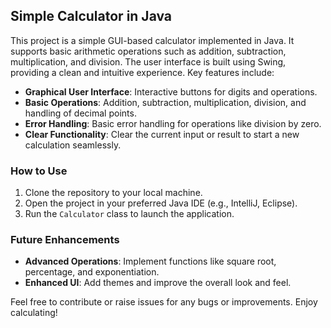 ## Simple Calculator in Java

This project is a simple GUI-based calculator implemented in Java. 
It supports basic arithmetic operations such as addition, subtraction, multiplication, and division. 
The user interface is built using Swing, providing a clean and intuitive experience. Key features include:

- **Graphical User Interface**: Interactive buttons for digits and operations.
- **Basic Operations**: Addition, subtraction, multiplication, division, and handling of decimal points.
- **Error Handling**: Basic error handling for operations like division by zero.
- **Clear Functionality**: Clear the current input or result to start a new calculation seamlessly.

### How to Use
1. Clone the repository to your local machine.
2. Open the project in your preferred Java IDE (e.g., IntelliJ, Eclipse).
3. Run the `Calculator` class to launch the application.

### Future Enhancements
- **Advanced Operations**: Implement functions like square root, percentage, and exponentiation.
- **Enhanced UI**: Add themes and improve the overall look and feel.

Feel free to contribute or raise issues for any bugs or improvements. Enjoy calculating!
